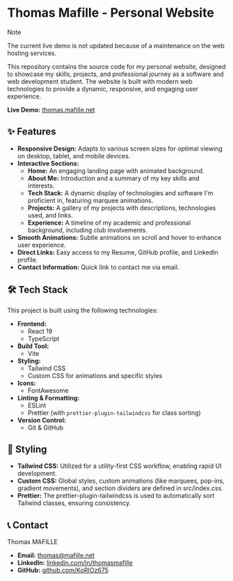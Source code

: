# Thomas Mafille - Personal Website

> [!NOTE]
> The current live demo is not updated because of a maintenance on the web hosting services.

This repository contains the source code for my personal website, designed to showcase my skills, projects, and professional journey as a software and web development student. The website is built with modern web technologies to provide a dynamic, responsive, and engaging user experience.

**Live Demo:** [thomas.mafille.net](https://thomas.mafille.net)

## ✨ Features

- **Responsive Design:** Adapts to various screen sizes for optimal viewing on desktop, tablet, and mobile devices.
- **Interactive Sections:**
  - **Home:** An engaging landing page with animated background.
  - **About Me:** Introduction and a summary of my key skills and interests.
  - **Tech Stack:** A dynamic display of technologies and software I'm proficient in, featuring marquee animations.
  - **Projects:** A gallery of my projects with descriptions, technologies used, and links.
  - **Experience:** A timeline of my academic and professional background, including club involvements.
- **Smooth Animations:** Subtle animations on scroll and hover to enhance user experience.
- **Direct Links:** Easy access to my Resume, GitHub profile, and LinkedIn profile.
- **Contact Information:** Quick link to contact me via email.

## 🛠️ Tech Stack

This project is built using the following technologies:

- **Frontend:**
  - React 19
  - TypeScript
- **Build Tool:**
  - Vite
- **Styling:**
  - Tailwind CSS
  - Custom CSS for animations and specific styles
- **Icons:**
  - FontAwesome
- **Linting & Formatting:**
  - ESLint
  - Prettier (with `prettier-plugin-tailwindcss` for class sorting)
- **Version Control:**
  - Git & GitHub

## 🎨 Styling

- **Tailwind CSS:** Utilized for a utility-first CSS workflow, enabling rapid UI development.
- **Custom CSS:** Global styles, custom animations (like marquees, pop-ins, gradient movements), and section dividers are defined in src/index.css.
- **Prettier:** The prettier-plugin-tailwindcss is used to automatically sort Tailwind classes, ensuring consistency.

## 📞 Contact

Thomas MAFILLE

- **Email:** [thomas@mafille.net](mailto:thomas@mafille.net)
- **LinkedIn:** [linkedin.com/in/thomasmafille](https://www.linkedin.com/in/thomasmafille/)
- **GitHub:** [github.com/KoRIOz675](https://github.com/KoRIOz675)
